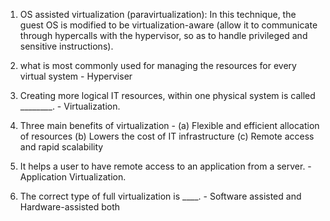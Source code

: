 1. OS assisted virtualization (paravirtualization): In this technique, the guest OS is modified to be virtualization-aware (allow it to communicate through hypercalls with the hypervisor, so as to handle privileged and sensitive instructions).

2. what is most commonly used for managing the resources for every virtual system - Hyperviser

3. 	Creating more logical IT resources, within one physical system is called ________. - Virtualization.

4. Three main benefits of virtualization - (a) Flexible and efficient allocation of resources (b)	Lowers the cost of IT infrastructure (c) Remote access and rapid scalability

5. It helps a user to have remote access to an application from a server. - Application Virtualization.

6. The correct type of full virtualization is ____. - Software assisted and Hardware-assisted both